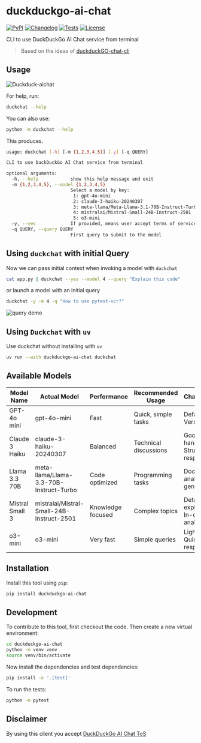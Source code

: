 # duckduckgo-ai-chat

[![PyPI](https://img.shields.io/pypi/v/duckduckgo-ai-chat.svg)](https://pypi.org/project/duckduckgo-ai-chat/)
[![Changelog](https://img.shields.io/github/v/release/sukhbinder/duckduckgo-ai-chat?include_prereleases&label=changelog)](https://github.com/sukhbinder/duckduckgo-ai-chat/releases)
[![Tests](https://github.com/sukhbinder/duckduckgo-ai-chat/actions/workflows/test.yml/badge.svg)](https://github.com/sukhbinder/duckduckgo-ai-chat/actions/workflows/test.yml)
[![License](https://img.shields.io/badge/license-Apache%202.0-blue.svg)](https://github.com/sukhbinder/duckduckgo-ai-chat/blob/master/LICENSE)

CLI to use DuckDuckGo AI Chat service from terminal

> Based on the ideas of [duckduckGO-chat-cli](https://github.com/benoitpetit/duckduckGO-chat-cli)

## Usage

![Duckduck-aichat](https://raw.githubusercontent.com/sukhbinder/duckduckgo-aichat/main/demo-duckchat.gif)


For help, run:
```bash
duckchat --help
```
You can also use:
```bash
python -m duckchat --help
```

This produces.
```bash
usage: duckchat [-h] [-m {1,2,3,4,5}] [-y] [-q QUERY]

CLI to use DuckDuckGo AI Chat service from terminal

optional arguments:
  -h, --help            show this help message and exit
  -m {1,2,3,4,5}, --model {1,2,3,4,5}
                        Select a model by key:
                         1: gpt-4o-mini
                         2: claude-3-haiku-20240307
                         3: meta-llama/Meta-Llama-3.1-70B-Instruct-Turbo
                         4: mistralai/Mistral-Small-24B-Instruct-2501
                         5: o3-mini
  -y, --yes             If provided, means user accept terms of service.
  -q QUERY, --query QUERY
                        First query to submit to the model

```

## Using ``duckchat`` with initial Query

Now we can pass initial context when invoking a model with `duckchat`

```bash
cat app.py | duckchat --yes --model 4 --query "Explain this code" 
```

or launch a model with an initial query

```bash
duckchat -y -m 4 -q "How to use pytest-vcr?" 
```

![query demo](https://raw.githubusercontent.com/sukhbinder/duckduckgo-aichat/main/query-demo.gif)

## Using ``Duckchat`` with ``uv``

Use duckchat without installing with ``uv``

```bash
uv run --with duckduckgo-ai-chat duckchat
```


## Available Models

| Model Name | Actual Model   | Performance    | Recommended Usage | Characteristics         |
|------------|----------------|----------------|---------------------|--------------------------|
| GPT-4o mini | gpt-4o-mini     | Fast           | Quick, simple tasks  | Default model, Versatile  |
| Claude 3 Haiku | claude-3-haiku-20240307 | Balanced      | Technical discussions | Good context handling, Structured responses|
| Llama 3.3 70B | meta-llama/Llama-3.3-70B-Instruct-Turbo | Code optimized | Programming tasks     | Documentation analysis, Code generation|
| Mistral Small 3 | mistralai/Mistral-Small-24B-Instruct-2501 | Knowledge focused | Complex topics        | Detailed explanations, In-depth analysis|
| o3-mini    | o3-mini          | Very fast      | Simple queries        | Lightweight, Quick responses|


## Installation

Install this tool using `pip`:

```bash
pip install duckduckgo-ai-chat
```
## Development

To contribute to this tool, first checkout the code. Then create a new virtual environment:
```bash
cd duckduckgo-ai-chat
python -m venv venv
source venv/bin/activate
```
Now install the dependencies and test dependencies:
```bash
pip install -e '.[test]'
```
To run the tests:
```bash
python -m pytest
```

## Disclaimer
By using this client you accept [DuckDuckGo AI Chat ToS](https://duckduckgo.com/aichat/privacy-terms)
